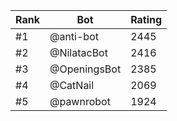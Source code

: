 Rank|Bot|Rating
---|---|---
#1|@anti-bot|2445
#2|@NilatacBot|2416
#3|@OpeningsBot|2385
#4|@CatNail|2069
#5|@pawnrobot|1924
